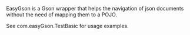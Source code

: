EasyGson is a Gson wrapper that helps the navigation of json documents without the need of mapping them to a POJO.

See com.easyGson.TestBasic for usage examples.
 